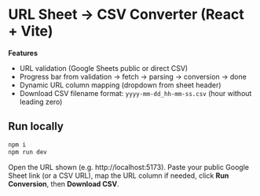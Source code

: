 # URL Sheet → CSV Converter (React + Vite)

**Features**
- URL validation (Google Sheets public or direct CSV)
- Progress bar from validation → fetch → parsing → conversion → done
- Dynamic URL column mapping (dropdown from sheet header)
- Download CSV filename format: `yyyy-mm-dd_hh-mm-ss.csv` (hour without leading zero)

## Run locally
```bash
npm i
npm run dev
```
Open the URL shown (e.g. http://localhost:5173). Paste your public Google Sheet link (or a CSV URL), map the URL column if needed, click **Run Conversion**, then **Download CSV**.
